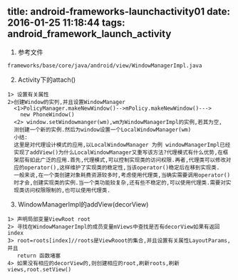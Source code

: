 title: android-frameworks-launchactivity01
date: 2016-01-25 11:18:44
tags: android_framework_launch_activity
---
1. 参考文件
```
frameworks/base/core/java/android/view/WindowManagerImpl.java
```
2.  Activity下的attach()
```
1> 设置有关属性
2>创建Window的实列,并且设置WindowManager
  <1>PolicyManager.makeNewWindow()-->mPolicy.makeNewWindow()--->
    new PhoneWindow()
  <2> window.setWindowmanger(wm),wm为WindowManagerImpl的实例,若其为空,
  测创建一个新的实例.然后为window设置一个LocalWindowManager(wm)
  小结:
  这里是对代理设计模式的应用,以LocalWindowManager 为例 windowManagerImpl已经
  实现了addView()为什么LocalWindowManager又重写该方法?代理模式有什么优势,在框
  架层有如此广泛的应用.首先,代理模式,可以控制实现类的访问权限.再者,代理类可以修改对
  应的operator(),这样维护了实现类的稳定性,当该operator()稳定后在移到实现类.
  一般来说,在一个类创建对象耗费资源较多时,考虑使用代理类,当确实需要调用operator()
  时才会,创建实现类的实例.当一个类功能较复杂,还有些不稳定的,可以使用代理类.需要对实
  现类访问权限限制的,也可以使用代理类.
```
3. WindowManagerImpl的addView(decorView)
```
1> 声明局部变量ViewRoot root
2> 寻找在WindowManagerImpl的成员变量mViews中查找是否有decorView如果有返回index
3> root=roots[index]//roots是ViewRooot的集合,并且设置有关属性LayoutParams,并且
   return 函数堵塞
4> 如果没有相应的decorView的,则创建相应的root,刷新roots,刷新views,root.setView()
```
